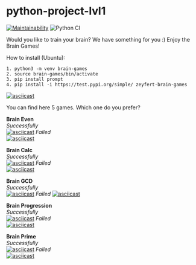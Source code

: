 # python-project-lvl1

[![Maintainability](https://api.codeclimate.com/v1/badges/4814ed79fa80687a9e72/maintainability)](https://codeclimate.com/github/zeyfert/python-project-lvl1/maintainability) ![Python CI](https://github.com/Groot-Lindemann/python-project-lvl1/workflows/Python%20CI/badge.svg)

Would you like to train your brain? We have something for you :)
Enjoy the Brain Games!

How to install (Ubuntu):
```
1. python3 -m venv brain-games
2. source brain-games/bin/activate
3. pip install prompt
4. pip install -i https://test.pypi.org/simple/ zeyfert-brain-games
```
[![asciicast](https://asciinema.org/a/2acuSXL9HX55LvwUKsXxx9B8I.svg)](https://asciinema.org/a/2acuSXL9HX55LvwUKsXxx9B8I)

You can find here 5 games. Which one do you prefer?

**Brain Even**<br>
*Successfully*<br>
[![asciicast](https://asciinema.org/a/KawrYdkuOYPf3PjVnADTtAekq.svg)](https://asciinema.org/a/KawrYdkuOYPf3PjVnADTtAekq)
*Failed*<br>
[![asciicast](https://asciinema.org/a/qELqZZQiLcIgB3FDaHzlu2b36.svg)](https://asciinema.org/a/qELqZZQiLcIgB3FDaHzlu2b36)

**Brain Calc**<br>
*Successfully*<br>
[![asciicast](https://asciinema.org/a/WtxAC7whEncMdd2U32biQZfd4.svg)](https://asciinema.org/a/WtxAC7whEncMdd2U32biQZfd4)
*Failed*<br>
[![asciicast](https://asciinema.org/a/vxuH1Vda2KqAQAiMpwsB0Vqz3.svg)](https://asciinema.org/a/vxuH1Vda2KqAQAiMpwsB0Vqz3)

**Brain GCD**<br>
*Successfully*<br>
[![asciicast](https://asciinema.org/a/otoZusjF6VF1pjY6s1PCNOsJx.svg)](https://asciinema.org/a/otoZusjF6VF1pjY6s1PCNOsJx)
*Failed*
[![asciicast](https://asciinema.org/a/xVmXuiqSl7cx3XGZwvhiZ9B1r.svg)](https://asciinema.org/a/xVmXuiqSl7cx3XGZwvhiZ9B1r)

**Brain Progression**<br>
*Successfully*<br>
[![asciicast](https://asciinema.org/a/1GtyJ4tZ9d7odAUI8cPPFszd2.svg)](https://asciinema.org/a/1GtyJ4tZ9d7odAUI8cPPFszd2)
*Failed*<br>
[![asciicast](https://asciinema.org/a/aLjmpcJLB7j8nKYF4UaPMeeZq.svg)](https://asciinema.org/a/aLjmpcJLB7j8nKYF4UaPMeeZq)

**Brain Prime**<br>
*Successfully*<br>
[![asciicast](https://asciinema.org/a/Kw0Vn1cK7DhcBeBlOMFo287YT.svg)](https://asciinema.org/a/Kw0Vn1cK7DhcBeBlOMFo287YT)
*Failed*<br>
[![asciicast](https://asciinema.org/a/iBjEKc5KkY74OcYSeKygOrZla.svg)](https://asciinema.org/a/iBjEKc5KkY74OcYSeKygOrZla)
